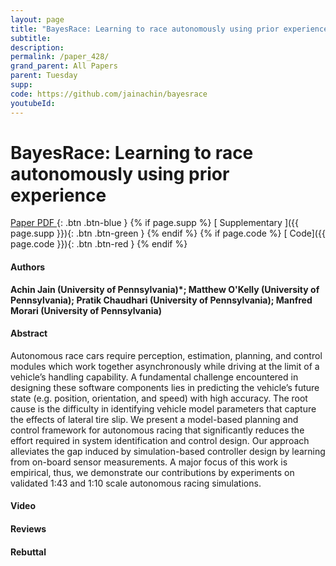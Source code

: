 ```yaml
---
layout: page
title: "BayesRace: Learning to race autonomously using prior experience"
subtitle: 
description:
permalink: /paper_428/
grand_parent: All Papers
parent: Tuesday
supp: 
code: https://github.com/jainachin/bayesrace
youtubeId: 
---
```


# BayesRace: Learning to race autonomously using prior experience

[<i class="fa fa-file-text-o" aria-hidden="true"></i> Paper PDF ](https://drive.google.com/file/d/1ZVmsNLsQQAQQf5jAoUUIZ2wOVg7NjSgh/view){: .btn .btn-blue } {% if page.supp %} [<i class="fa fa-file-text-o" aria-hidden="true"></i> Supplementary ]({{ page.supp }}){: .btn .btn-green } {% endif %} {% if page.code %} [<i class="fa fa-github" aria-hidden="true"></i> Code]({{ page.code }}){: .btn .btn-red }
{% endif %}

#### Authors
**Achin Jain (University of Pennsylvania)*; Matthew O'Kelly (University of Pennsylvania); Pratik Chaudhari (University of Pennsylvania); Manfred Morari (University of Pennsylvania)**

#### Abstract
Autonomous race cars require perception, estimation, planning, and control modules which work together asynchronously while driving at the limit of a vehicle’s handling capability. A fundamental challenge encountered in designing these software components lies in predicting the vehicle’s future state (e.g. position, orientation, and speed) with high accuracy. The root cause is the difficulty in identifying vehicle model parameters that capture the effects of lateral tire slip. We present a model-based planning and control framework for autonomous racing that significantly reduces the effort required in system identification and control design. Our approach alleviates the gap induced by simulation-based controller design by learning from on-board sensor measurements. A major focus of this work is empirical, thus, we demonstrate our contributions by experiments on validated 1:43 and 1:10 scale autonomous racing simulations.

#### Video 

#### Reviews

#### Rebuttal
